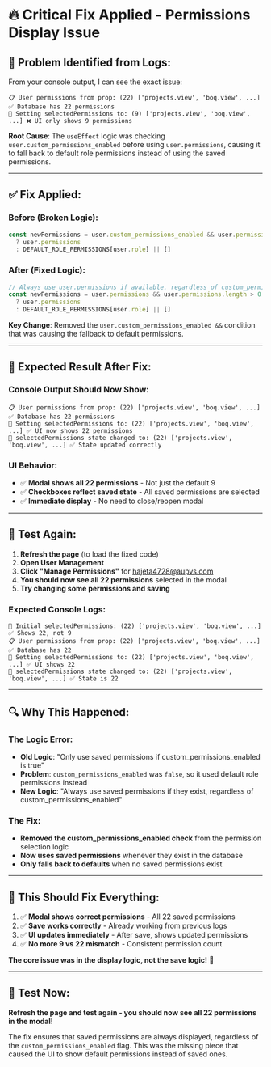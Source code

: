 # 🔥 Critical Fix Applied - Permissions Display Issue

## 🚨 **Problem Identified from Logs:**

From your console output, I can see the exact issue:

```
📋 User permissions from prop: (22) ['projects.view', 'boq.view', ...] ✅ Database has 22 permissions
🔄 Setting selectedPermissions to: (9) ['projects.view', 'boq.view', ...] ❌ UI only shows 9 permissions
```

**Root Cause**: The `useEffect` logic was checking `user.custom_permissions_enabled` before using `user.permissions`, causing it to fall back to default role permissions instead of using the saved permissions.

---

## ✅ **Fix Applied:**

### **Before (Broken Logic):**
```javascript
const newPermissions = user.custom_permissions_enabled && user.permissions 
  ? user.permissions 
  : DEFAULT_ROLE_PERMISSIONS[user.role] || []
```

### **After (Fixed Logic):**
```javascript
// Always use user.permissions if available, regardless of custom_permissions_enabled
const newPermissions = user.permissions && user.permissions.length > 0
  ? user.permissions 
  : DEFAULT_ROLE_PERMISSIONS[user.role] || []
```

**Key Change**: Removed the `user.custom_permissions_enabled &&` condition that was causing the fallback to default permissions.

---

## 🎯 **Expected Result After Fix:**

### **Console Output Should Now Show:**
```
📋 User permissions from prop: (22) ['projects.view', 'boq.view', ...] ✅ Database has 22 permissions
🔄 Setting selectedPermissions to: (22) ['projects.view', 'boq.view', ...] ✅ UI now shows 22 permissions
🎯 selectedPermissions state changed to: (22) ['projects.view', 'boq.view', ...] ✅ State updated correctly
```

### **UI Behavior:**
- ✅ **Modal shows all 22 permissions** - Not just the default 9
- ✅ **Checkboxes reflect saved state** - All saved permissions are selected
- ✅ **Immediate display** - No need to close/reopen modal

---

## 🧪 **Test Again:**

1. **Refresh the page** (to load the fixed code)
2. **Open User Management**
3. **Click "Manage Permissions"** for hajeta4728@aupvs.com
4. **You should now see all 22 permissions** selected in the modal
5. **Try changing some permissions and saving**

### **Expected Console Logs:**
```
🎯 Initial selectedPermissions: (22) ['projects.view', 'boq.view', ...] ✅ Shows 22, not 9
📋 User permissions from prop: (22) ['projects.view', 'boq.view', ...] ✅ Database has 22
🔄 Setting selectedPermissions to: (22) ['projects.view', 'boq.view', ...] ✅ UI shows 22
🎯 selectedPermissions state changed to: (22) ['projects.view', 'boq.view', ...] ✅ State is 22
```

---

## 🔍 **Why This Happened:**

### **The Logic Error:**
- **Old Logic**: "Only use saved permissions if custom_permissions_enabled is true"
- **Problem**: `custom_permissions_enabled` was `false`, so it used default role permissions instead
- **New Logic**: "Always use saved permissions if they exist, regardless of custom_permissions_enabled"

### **The Fix:**
- **Removed the custom_permissions_enabled check** from the permission selection logic
- **Now uses saved permissions** whenever they exist in the database
- **Only falls back to defaults** when no saved permissions exist

---

## 🎉 **This Should Fix Everything:**

1. ✅ **Modal shows correct permissions** - All 22 saved permissions
2. ✅ **Save works correctly** - Already working from previous logs
3. ✅ **UI updates immediately** - After save, shows updated permissions
4. ✅ **No more 9 vs 22 mismatch** - Consistent permission count

**The core issue was in the display logic, not the save logic!** 🎯

---

## 🚀 **Test Now:**

**Refresh the page and test again - you should now see all 22 permissions in the modal!** 

The fix ensures that saved permissions are always displayed, regardless of the `custom_permissions_enabled` flag. This was the missing piece that caused the UI to show default permissions instead of saved ones.

